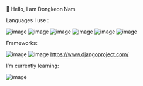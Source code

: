 
<!--
**DongDevelops/DongDevelops** is a ✨ _special_ ✨ repository because its `README.md` (this file) appears on your GitHub profile.

Here are some ideas to get you started:

- 🔭 I’m currently working on ...
- 🌱 I’m currently learning ...
- 👯 I’m looking to collaborate on ...
- 🤔 I’m looking for help with ...
- 💬 Ask me about ...
- 📫 How to reach me: ...
- 😄 Pronouns: ...
- ⚡ Fun fact: ...
-->

👋 Hello, I am Dongkeon Nam


Languages I use :


![image](https://user-images.githubusercontent.com/119066606/232663027-cd9f938c-de02-46b7-af29-cb17509d982d.png)
![image](https://user-images.githubusercontent.com/119066606/232664047-cbfcd935-d343-4ff3-9654-c4ebca7017a2.png)
![image](https://user-images.githubusercontent.com/119066606/232664070-da4cc2ea-f58d-4765-aab5-820f6399484f.png)
![image](https://user-images.githubusercontent.com/119066606/232664081-15ba1a86-a77d-40cc-b8d4-0bb07bee7c7e.png)
![image](https://user-images.githubusercontent.com/119066606/232664092-a374978b-22cf-49bf-9250-66cba68bb80e.png)
![image](https://user-images.githubusercontent.com/119066606/232664108-de8cd115-7d9d-43a8-870f-5afcfe526788.png)


Frameworks:


![image](https://user-images.githubusercontent.com/119066606/232664137-e9b8273b-8624-490a-afa7-c84fa7f123eb.png)
![image](https://user-images.githubusercontent.com/119066606/232664148-fe7c1e4c-f9da-4f79-9a3b-ff428a461651.png)
https://www.djangoproject.com/


I’m currently learning:


![image](https://user-images.githubusercontent.com/119066606/232664607-4bc50bcd-7c36-4cab-b4fd-afd14810ecd8.png)
